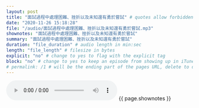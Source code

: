 ```yaml
---
layout: post
title: "面試過程中處理困難、挫折以及未知還有勇於嘗試" # quotes allow forbidden characters like the colon
date: "2020-11-26 15:18:28"
file: "/audio/面試過程中處理困難、挫折以及未知還有勇於嘗試.mp3"
shownotes: "面試過程中處理困難、挫折以及未知還有勇於嘗試"
summary: "面試過程中處理困難、挫折以及未知還有勇於嘗試"
duration: "file_duration" # audio length in min:sec
length: "file_length" # filesize in bytes
explicit: "no" # change to yes to flag with the explicit tag
block: "no" # change to yes to keep an episode from showing up in iTunes
# permalink: /1 # will be the ending part of the pages URL, delete to default to the title
---
```


<audio controls>
<source src="{{site.url}}{{site.baseurl}}{{ page.file }}" type="audio/x-mp3">
Your browser does not support the audio element.
</audio>
{{ page.shownotes }}
